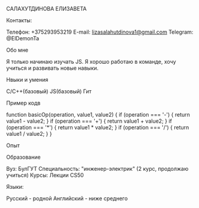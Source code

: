 САЛАХУТДИНОВА ЕЛИЗАВЕТА

Контакты:

Телефон: +375293953219
E-mail: lizasalahutdinova1@gmail.com 
Telegram: @ElDemonTa

Обо мне

Я только начинаю изучать JS. 
Я хорошо работаю в команде, хочу учиться и развивать новые навыки. 


Нвыки и умения

C/C++(базовый)
JS(базовый)
Гит


Пример кодв

function basicOp(operation, value1, value2) {
  if (operation === '-') {
    return value1 - value2;
  } if (operation === '+') {
    return value1 + value2;
  } if (operation === '*') {
    return value1 * value2;
  } if (operation === '/') {
    return value1 / value2;
  }
}

Опыт 


Образование 

Вуз: БулГУТ Специальность: "инженер-электрик" (2 курс, продолжаю учиться)
Курсы:
Лекции CS50

Языки:

Русский - родной 
Английский - ниже среднего 

